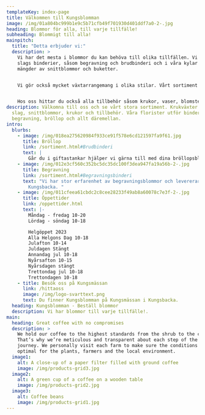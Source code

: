 ```yaml
---
templateKey: index-page
title: Välkommen till Kungsblomman
image: /img/01a804bc999b1e9c5b71cfb49f701930d401ddf7a0-2-.jpg
heading: Blommor för alla, till varje tillfälle!
subheading: Blommigt till alla!
mainpitch:
  title: "Detta erbjuder vi:"
  description: >
    Vi har det mesta i blommor du kan behöva till olika tillfällen. Vi gör alla
    slags binderier, såsom begravning och brudbinderi och i våra kylar hittar du
    mängder av snittblommor och buketter. 


    Vi gör också mycket växtarrangemang i olika stilar. Vårt sortiment av krukväxter är brett och vid säsong har vi också trädgårdsväxter.  


    Hos oss hittar du också alla tillbehör såsom krukor, vaser, blomsternäring mm. Läs mer om vårt sortiment under de olika kategorierna.
description: Välkomna till oss och se vårt stora sortiment. Krukväxter av olika
  slag, snittblommor, krukor och tillbehör. Våra florister utför binderier till
  begravning, bröllop och allt däremellan.
intro:
  blurbs:
    - image: /img/018ea275620984f933ce91f578e6cd121597fa9f61.jpg
      title: Bröllop
      link: /sortiment.html#Brudbinderi
      text: |
        Går du i giftastankar hjälper vi gärna till med dina bröllopsblommor.
    - image: /img/012e3cf560c352bc5dc35dc100f3dea947fa19a56b-2-.jpg
      title: Begravning
      link: /sortiment.html#Begravningsbinderi
      text: "Vi har stor erfarenhet av begravningsblommor och levererar i hela
        Kungsbacka. "
    - image: /img/011cfeea61cbdc2c8cee28233f49ab8a60078c7e3f-2-.jpg
      title: Öppettider
      link: /oppettider.html
      text: |-
        Måndag - fredag 10-20
        Lördag - söndag 10-18

        Helgöppet 2023
        Alla Helgons Dag 10-18
        Julafton 10-14
        Juldagen Stängt
        Annandag jul 10-18
        Nyårsafton 10-15
        Nyårsdagen stängt
        Trettondag jul 10-18
        Trettondagen 10-18
    - title: Besök oss på Kungsmässan
      link: /hittaoss
      image: /img/logo-svarttext.png
      text: Du finner Kungsblomman på Kungsmässan i Kungsbacka.
  heading: Kungsblomman - Beställ blommor
  description: Vi har blommor till varje tillfälle!.
main:
  heading: Great coffee with no compromises
  description: >
    We hold our coffee to the highest standards from the shrub to the cup.
    That’s why we’re meticulous and transparent about each step of the coffee’s
    journey. We personally visit each farm to make sure the conditions are
    optimal for the plants, farmers and the local environment.
  image1:
    alt: A close-up of a paper filter filled with ground coffee
    image: /img/products-grid3.jpg
  image2:
    alt: A green cup of a coffee on a wooden table
    image: /img/products-grid2.jpg
  image3:
    alt: Coffee beans
    image: /img/products-grid1.jpg
---
```

